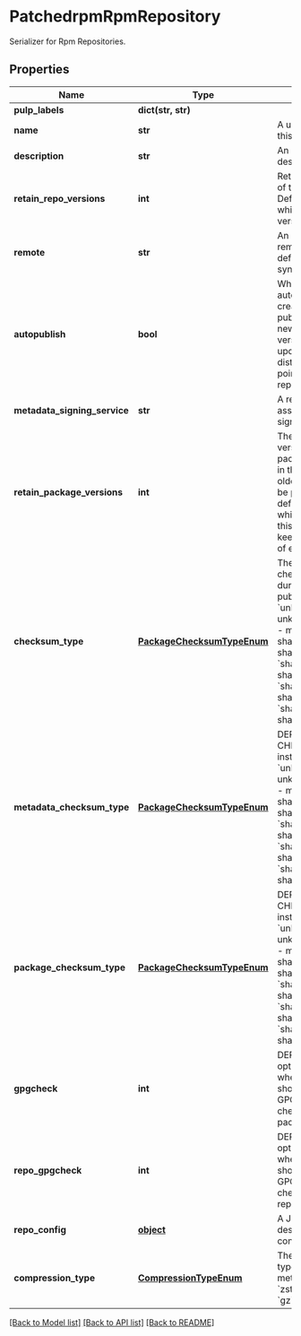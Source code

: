 # PatchedrpmRpmRepository

Serializer for Rpm Repositories.
## Properties
Name | Type | Description | Notes
------------ | ------------- | ------------- | -------------
**pulp_labels** | **dict(str, str)** |  | [optional] 
**name** | **str** | A unique name for this repository. | [optional] 
**description** | **str** | An optional description. | [optional] 
**retain_repo_versions** | **int** | Retain X versions of the repository. Default is null which retains all versions. | [optional] 
**remote** | **str** | An optional remote to use by default when syncing. | [optional] 
**autopublish** | **bool** | Whether to automatically create publications for new repository versions, and update any distributions pointing to this repository. | [optional] [default to False]
**metadata_signing_service** | **str** | A reference to an associated signing service. | [optional] 
**retain_package_versions** | **int** | The number of versions of each package to keep in the repository; older versions will be purged. The default is &#39;0&#39;, which will disable this feature and keep all versions of each package. | [optional] 
**checksum_type** | [**PackageChecksumTypeEnum**](PackageChecksumTypeEnum.md) | The preferred checksum type during repo publish.  * &#x60;unknown&#x60; - unknown * &#x60;md5&#x60; - md5 * &#x60;sha1&#x60; - sha1 * &#x60;sha224&#x60; - sha224 * &#x60;sha256&#x60; - sha256 * &#x60;sha384&#x60; - sha384 * &#x60;sha512&#x60; - sha512 | [optional] 
**metadata_checksum_type** | [**PackageChecksumTypeEnum**](PackageChecksumTypeEnum.md) | DEPRECATED: use CHECKSUM_TYPE instead.  * &#x60;unknown&#x60; - unknown * &#x60;md5&#x60; - md5 * &#x60;sha1&#x60; - sha1 * &#x60;sha224&#x60; - sha224 * &#x60;sha256&#x60; - sha256 * &#x60;sha384&#x60; - sha384 * &#x60;sha512&#x60; - sha512 | [optional] 
**package_checksum_type** | [**PackageChecksumTypeEnum**](PackageChecksumTypeEnum.md) | DEPRECATED: use CHECKSUM_TYPE instead.  * &#x60;unknown&#x60; - unknown * &#x60;md5&#x60; - md5 * &#x60;sha1&#x60; - sha1 * &#x60;sha224&#x60; - sha224 * &#x60;sha256&#x60; - sha256 * &#x60;sha384&#x60; - sha384 * &#x60;sha512&#x60; - sha512 | [optional] 
**gpgcheck** | **int** | DEPRECATED: An option specifying whether a client should perform a GPG signature check on packages. | [optional] 
**repo_gpgcheck** | **int** | DEPRECATED: An option specifying whether a client should perform a GPG signature check on the repodata. | [optional] 
**repo_config** | [**object**](.md) | A JSON document describing config.repo file | [optional] 
**compression_type** | [**CompressionTypeEnum**](CompressionTypeEnum.md) | The compression type to use for metadata files.  * &#x60;zstd&#x60; - zstd * &#x60;gz&#x60; - gz | [optional] 

[[Back to Model list]](../README.md#documentation-for-models) [[Back to API list]](../README.md#documentation-for-api-endpoints) [[Back to README]](../README.md)



